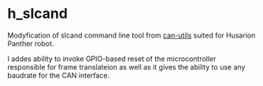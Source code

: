 # h_slcand

Modyfication of slcand command line tool from [can-utils](https://github.com/linux-can/can-utils) suited for Husarion Panther robot.

I addes ability to invoke GPIO-based reset of the microcontroller responsible for frame translateion as well as it gives the ability to use any baudrate for the CAN interface.